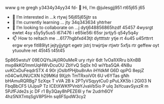 www g re gregh y3434y34yy34  fd- 👋 Hi, I’m @julesgjj951 rt65j65 j65
- 👀 I’m interested in ...k rtywj 56j65j65jjtr ss
- 🌱 I’m currently learning ... jty 34q343634 yhtrher
- 💞️ I’m looking to collaborate on ...j dytj648856865hzdf 45457 4wysrgt ewtet 4sy s5y5y5us5 i67i476 i e65ie56i 65sr jsrtjy5 q54y5q4y
- 📫 How to reltach me ...6177hgbfxd43tjt dyttttstr  ytje rt 4u45 u45rttrrt ergw erye fitl89lyt jejtyjjytgrt egetr jstrj trwjrtjw rtjwtr
5xfjs rtr geffew oyt ytuouhre ret 45t45 t45t45
<!---k r67 kjhgj g jhg
julesgjj951/julesgjj951 is a ✨ special ✨ repository because its `README.md` (this file) appears on your GitHub profile.
You can click the Preview link to take a look at your changes.
--->
Sp865wstuY
09EOQYsJAj0R0uMeR
ury rtyir 6dt
1vOa1IXRru
bXnBB mvp8kKQ1mmUqHWvDcuOU ZbYvQ
Sq0x h0 wiYba5QA 4N8u uvKCxDuFeqdrSTX 4 90r jOslbfPHjbu8nAn iHYdkM G6D qpPG 8epjZ n04CwIUNUCXN h29MKd 9Xjzh TmTRxoiV0t  6U v6YTas gNh bHAmuRQRBg7 5zXqx T vVA 2B  k 2PTyVSqyytCu0 pPuLXK5b i 2GI03 N   FbqBbCF5 UiJpsP Tz  ICEtXWKfPVnbYJvaVb5io P      uIq 3sYcuavSyxzR m 5PJfFJde2s jc DF r1 By3Qay8hPEZE6l  y fw 2udrh6OY 4hz5NXTntqSgV8P5Hn sq6FSpdW3cy2
